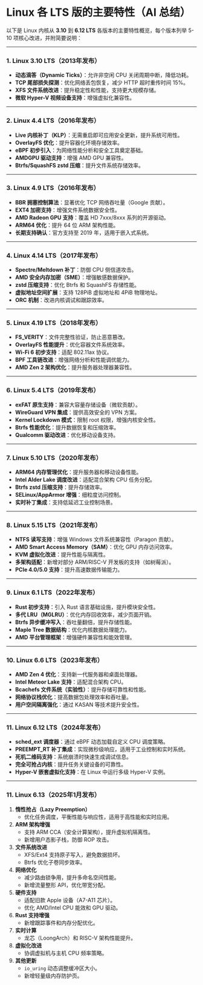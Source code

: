 # Linux 各 LTS 版的主要特性（AI 总结）

以下是 Linux 内核从 **3.10** 到 **6.12 LTS**
各版本的主要特性概览，每个版本列举 5-10 项核心改进，并附简要说明：

---

### **1. Linux 3.10 LTS（2013年发布）**

- **动态滴答（Dynamic Ticks）**：允许非空闲 CPU 关闭周期中断，降低功耗。
- **TCP 尾部损失探测**：优化网络丢包恢复，减少 HTTP 超时重传时间 15%。
- **XFS 文件系统改进**：提升稳定性和性能，支持更大规模存储。
- **微软 Hyper-V 视频设备支持**：增强虚拟化兼容性。

---

### **2. Linux 4.4 LTS（2016年发布）**

- **Live 内核补丁（KLP）**：无需重启即可应用安全更新，提升系统可用性。
- **OverlayFS 优化**：提升容器化环境存储效率。
- **eBPF 初步引入**：为网络性能分析和安全工具奠定基础。
- **AMDGPU 驱动支持**：增强 AMD GPU 兼容性。
- **Btrfs/SquashFS zstd 压缩**：提升文件系统存储效率。

---

### **3. Linux 4.9 LTS（2016年发布）**

- **BBR 拥塞控制算法**：显著优化 TCP 网络吞吐量（Google 贡献）。
- **EXT4 加密支持**：增强文件系统数据安全性。
- **AMD Radeon GPU 支持**：覆盖 HD 7xxx/8xxx 系列的开源驱动。
- **ARM64 优化**：提升 64 位 ARM 架构性能。
- **长期支持确认**：官方支持至 2019 年，适用于嵌入式系统。

---

### **4. Linux 4.14 LTS（2017年发布）**

- **Spectre/Meltdown 补丁**：防御 CPU 侧信道攻击。
- **AMD 安全内存加密（SME）**：增强敏感数据保护。
- **zstd 压缩支持**：优化 Btrfs 和 SquashFS 存储性能。
- **虚拟地址空间扩展**：支持 128PiB 虚拟地址和 4PiB 物理地址。
- **ORC 机制**：改进内核调试和跟踪效率。

---

### **5. Linux 4.19 LTS（2018年发布）**

- **FS_VERITY**：文件完整性验证，防止恶意篡改。
- **OverlayFS 性能提升**：优化容器文件系统效率。
- **Wi-Fi 6 初步支持**：适配 802.11ax 协议。
- **BPF 工具链改进**：增强网络分析和性能调优能力。
- **AMD Zen 2 架构优化**：提升服务器处理器兼容性。

---

### **6. Linux 5.4 LTS（2019年发布）**

- **exFAT 原生支持**：兼容大容量存储设备（微软贡献）。
- **WireGuard VPN 集成**：提供高效安全的 VPN 方案。
- **Kernel Lockdown 模式**：限制 root 权限，增强内核安全性。
- **Btrfs 性能优化**：提升数据恢复和压缩效率。
- **Qualcomm 驱动改进**：优化移动设备支持。

---

### **7. Linux 5.10 LTS（2020年发布）**

- **ARM64 内存管理优化**：提升服务器和移动设备性能。
- **Intel Alder Lake 调度改进**：适配混合架构 CPU 任务分配。
- **Btrfs zstd 压缩支持**：提升存储效率。
- **SELinux/AppArmor 增强**：细粒度访问控制。
- **实时补丁集成**：支持低延迟工业控制场景。

---

### **8. Linux 5.15 LTS（2021年发布）**

- **NTFS 读写支持**：增强 Windows 文件系统兼容性（Paragon 贡献）。
- **AMD Smart Access Memory（SAM）**：优化 GPU 内存访问效率。
- **KVM 虚拟化改进**：提升性能与隔离性。
- **多架构适配**：新增对部分 ARM/RISC-V 开发板的支持（如树莓派）。
- **PCIe 4.0/5.0 支持**：提升高速数据传输能力。

---

### **9. Linux 6.1 LTS（2022年发布）**

- **Rust 初步支持**：引入 Rust 语言基础设施，提升模块安全性。
- **多代 LRU（MGLRU）**：优化内存回收效率，减少页面开销。
- **Btrfs 异步缓冲写入**：吞吐量翻倍，提升存储性能。
- **Maple Tree 数据结构**：优化内核数据处理能力。
- **AMD 平台管理框架**：增强硬件兼容性和能效管理。

---

### **10. Linux 6.6 LTS（2023年发布）**

- **AMD Zen 4 优化**：支持新一代服务器和桌面处理器。
- **Intel Meteor Lake 支持**：适配混合架构 CPU。
- **Bcachefs 文件系统（实验性）**：提升存储可靠性和性能。
- **网络协议栈优化**：提高数据包处理效率和吞吐量。
- **用户空间隔离强化**：通过 KASAN 等技术提升安全性。

---

### **11. Linux 6.12 LTS（2024年发布）**

- **sched_ext 调度器**：通过 eBPF 动态加载自定义 CPU 调度策略。
- **PREEMPT_RT 补丁集成**：实现微秒级响应，适用于工业控制和实时系统。
- **死机二维码支持**：系统崩溃时快速生成调试信息。
- **完全可抢占内核**：提升任务关键设备的可靠性。
- **Hyper-V 嵌套虚拟化支持**：在 Linux 中运行多级 Hyper-V 实例。

---

### **11. Linux 6.13（2025年1月发布）**

1. **惰性抢占（Lazy Preemption）**
   - 优化任务调度，平衡性能与响应性，适用于高性能和实时应用。
2. **ARM 架构增强**
   - 支持 ARM CCA（安全计算架构），提升虚拟机隔离性。
   - 新增用户态影子栈，防御 ROP 攻击。
3. **文件系统改进**
   - XFS/Ext4 支持原子写入，避免数据损坏。
   - Btrfs 优化子卷同步效率。
4. **网络优化**
   - 减少路由锁争用，提升多命名空间性能。
   - 新增流量整形 API，优化带宽分配。
5. **硬件支持**
   - 适配旧款 Apple 设备（A7-A11 芯片）。
   - 优化 AMD/Intel CPU 能效和 GPU 驱动。
6. **Rust 支持增强**
   - 新增跟踪事件和内存分配优化。
7. **实时计算**
   - 龙芯（LoongArch）和 RISC-V 架构性能提升。
8. **虚拟化改进**
   - 协调虚拟机与主机 CPU 频率策略。
9. **其他更新**
   - `io_uring` 动态调整缓冲区大小。
   - 新增轻量级内存防护页。
